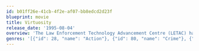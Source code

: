 ```yaml
---
id: b01ff26e-41cb-4f2e-af07-bb8edcd2d23f
blueprint: movie
title: Virtuosity
release_date: '1995-08-04'
overview: 'The Law Enforcement Technology Advancement Centre (LETAC) has developed SID version 6.7: a Sadistic, Intelligent, and Dangerous virtual reality entity which is synthesized from the personalities of more than 150 serial killers, and only one man can stop him.'
genres: '[{"id": 28, "name": "Action"}, {"id": 80, "name": "Crime"}, {"id": 878, "name": "Science Fiction"}, {"id": 53, "name": "Thriller"}]'
---
```

